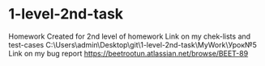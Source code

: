 # 1-level-2nd-task
Homework
Created for 2nd level of homework
 Link on my chek-lists and test-cases C:\Users\admin\Desktop\git\1-level-2nd-task\MyWork\Урок№5
 Link on my bug report https://beetrootun.atlassian.net/browse/BEET-89